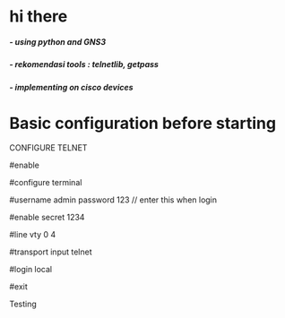 <h1> hi there</h1>
<h5> - using python and GNS3 </h5>
<h5> - rekomendasi tools : telnetlib, getpass </h5>
<h5> - implementing on cisco devices </h5>

<h1>Basic configuration before starting </h1>
   <p> CONFIGURE TELNET </P>
  <p>#enable </p>
  <p>#configure terminal</p>
  <p>#username admin password 123 // enter this when login </p>
  <p>#enable secret 1234 </p>
  <p>#line vty 0 4</p>
  <p>#transport input telnet</p> 
  <p>#login local</p>
  <p>#exit</p>
  
Testing  
